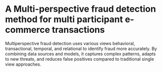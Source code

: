 # A Multi-perspective fraud detection method for multi participant e-commerce transactions
Multiperspective fraud detection uses various views behavioral, transactional, temporal, and relational to identify fraud more accurately. By combining data sources and models, it captures complex patterns, adapts to new threats, and reduces false positives compared to traditional single view approaches.
